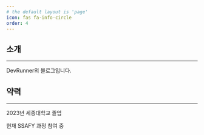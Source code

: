 ```yaml
---
# the default layout is 'page'
icon: fas fa-info-circle
order: 4
---
```


## **소개**

---

DevRunner의 블로그입니다.

## **약력**

---

2023년 세종대학교 졸업

현재 SSAFY 과정 참여 중
